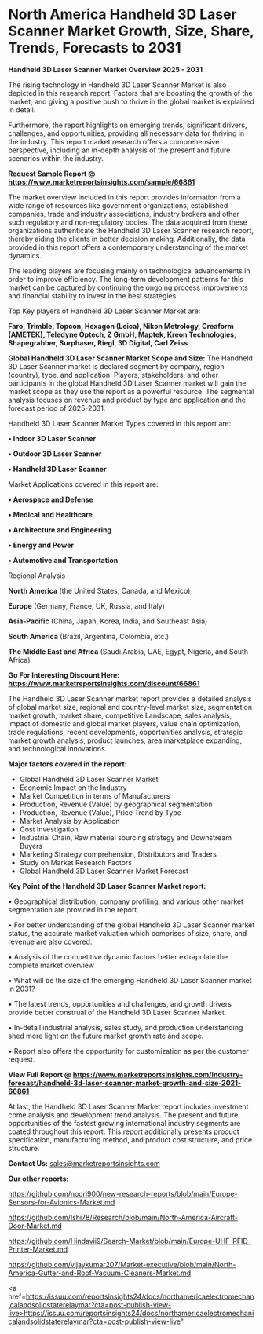 # North America Handheld 3D Laser Scanner Market Growth, Size, Share, Trends, Forecasts to 2031

<Strong> Handheld 3D Laser Scanner Market Overview 2025 - 2031</strong>

The rising technology in Handheld 3D Laser Scanner Market is also depicted in this research report. Factors that are boosting the growth of the market, and giving a positive push to thrive in the global market is explained in detail.

Furthermore, the report highlights on emerging trends, significant drivers, challenges, and opportunities, providing all necessary data for thriving in the industry. This report market research offers a comprehensive perspective, including an in-depth analysis of the present and future scenarios within the industry.

<strong>Request Sample Report @ <a href=https://www.marketreportsinsights.com/sample/66861>https://www.marketreportsinsights.com/sample/66861</a></strong>

The market overview included in this report provides information from a wide range of resources like government organizations, established companies, trade and industry associations, industry brokers and other such regulatory and non-regulatory bodies. The data acquired from these organizations authenticate the Handheld 3D Laser Scanner research report, thereby aiding the clients in better decision making. Additionally, the data provided in this report offers a contemporary understanding of the market dynamics.

The leading players are focusing mainly on technological advancements in order to improve efficiency. The long-term development patterns for this market can be captured by continuing the ongoing process improvements and financial stability to invest in the best strategies.

Top Key players of Handheld 3D Laser Scanner Market are:

<strong>Faro, Trimble, Topcon, Hexagon (Leica), Nikon Metrology, Creaform (AMETEK), Teledyne Optech, Z GmbH, Maptek, Kreon Technologies, Shapegrabber, Surphaser, Riegl, 3D Digital, Carl Zeiss</strong>

<strong><b>Global Handheld 3D Laser Scanner Market Scope and Size:</b></strong>
The Handheld 3D Laser Scanner market is declared segment by company, region (country), type, and application. Players, stakeholders, and other participants in the global Handheld 3D Laser Scanner market will gain the market scope as they use the report as a powerful resource. The segmental analysis focuses on revenue and product by type and application and the forecast period of 2025-2031.

Handheld 3D Laser Scanner Market Types covered in this report are:

<strong>• Indoor 3D Laser Scanner

• Outdoor 3D Laser Scanner

• Handheld 3D Laser Scanner</strong>

Market Applications covered in this report are:

<strong>• Aerospace and Defense

• Medical and Healthcare

• Architecture and Engineering

• Energy and Power

• Automotive and Transportation</strong> 

Regional Analysis

<strong>North America</strong> (the United States, Canada, and Mexico)

<strong>Europe</strong> (Germany, France, UK, Russia, and Italy)

<strong>Asia-Pacific</strong> (China, Japan, Korea, India, and Southeast Asia)

<strong>South America</strong> (Brazil, Argentina, Colombia, etc.)

<strong>The Middle East and Africa</strong> (Saudi Arabia, UAE, Egypt, Nigeria, and South Africa)

<strong>Go For Interesting Discount Here: <a href=https://www.marketreportsinsights.com/discount/66861>https://www.marketreportsinsights.com/discount/66861</a></strong>

The Handheld 3D Laser Scanner market report provides a detailed analysis of global market size, regional and country-level market size, segmentation market growth, market share, competitive Landscape, sales analysis, impact of domestic and global market players, value chain optimization, trade regulations, recent developments, opportunities analysis, strategic market growth analysis, product launches, area marketplace expanding, and technological innovations.

<strong><b>Major factors covered in the report:</b></strong>
<ul>
  <li>Global Handheld 3D Laser Scanner Market </li>
  <li>Economic Impact on the Industry</li>
  <li>Market Competition in terms of Manufacturers</li>
  <li>Production, Revenue (Value) by geographical segmentation</li>
  <li>Production, Revenue (Value), Price Trend by Type</li>
  <li>Market Analysis by Application</li>
  <li>Cost Investigation</li>
  <li>Industrial Chain, Raw material sourcing strategy and Downstream Buyers</li>
  <li>Marketing Strategy comprehension, Distributors and Traders</li>
  <li>Study on Market Research Factors</li>
  <li>Global Handheld 3D Laser Scanner Market Forecast</li>
</ul>

<strong><b>Key Point of the Handheld 3D Laser Scanner Market report:</b></strong>

• Geographical distribution, company profiling, and various other market segmentation are provided in the report.

• For better understanding of the global Handheld 3D Laser Scanner market status, the accurate market valuation which comprises of size, share, and revenue are also covered.

• Analysis of the competitive dynamic factors better extrapolate the complete market overview

• What will be the size of the emerging Handheld 3D Laser Scanner market in 2031?

• The latest trends, opportunities and challenges, and growth drivers provide better construal of the Handheld 3D Laser Scanner Market.

• In-detail industrial analysis, sales study, and production understanding shed more light on the future market growth rate and scope.

• Report also offers the opportunity for customization as per the customer request.

<strong><b>View Full Report @ <a href=https://www.marketreportsinsights.com/industry-forecast/handheld-3d-laser-scanner-market-growth-and-size-2021-66861>https://www.marketreportsinsights.com/industry-forecast/handheld-3d-laser-scanner-market-growth-and-size-2021-66861</a></b></strong>


At last, the Handheld 3D Laser Scanner Market report includes investment come analysis and development trend analysis. The present and future opportunities of the fastest growing international industry segments are coated throughout this report. This report additionally presents product specification, manufacturing method, and product cost structure, and price structure.

<strong>Contact Us:</strong>
sales@marketreportsinsights.com

<strong>Our other reports:</strong>

<a href=https://github.com/noori900/new-research-reports/blob/main/Europe-Sensors-for-Avionics-Market.md>https://github.com/noori900/new-research-reports/blob/main/Europe-Sensors-for-Avionics-Market.md</a>

<a href=https://github.com/Ishi78/Research/blob/main/North-America-Aircraft-Door-Market.md>https://github.com/Ishi78/Research/blob/main/North-America-Aircraft-Door-Market.md</a>

<a href=https://github.com/Hindavii9/Search-Market/blob/main/Europe-UHF-RFID-Printer-Market.md>https://github.com/Hindavii9/Search-Market/blob/main/Europe-UHF-RFID-Printer-Market.md</a>

<a href=https://github.com/vijaykumar207/Market-executive/blob/main/North-America-Gutter-and-Roof-Vacuum-Cleaners-Market.md>https://github.com/vijaykumar207/Market-executive/blob/main/North-America-Gutter-and-Roof-Vacuum-Cleaners-Market.md</a>

<a href=https://issuu.com/reportsinsights24/docs/northamericaelectromechanicalandsolidstaterelaymar?cta=post-publish-view-live>https://issuu.com/reportsinsights24/docs/northamericaelectromechanicalandsolidstaterelaymar?cta=post-publish-view-live</a>"
